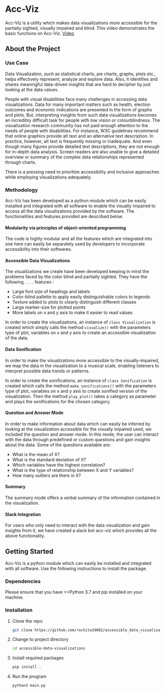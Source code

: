 # Acc-Viz

Acc-Viz is a utility which makes data visualizations more accessible for the partially sighted, visually impaired and blind. 
This video demonstrates the basic functions on Acc-Viz. 
[Video](https://user-images.githubusercontent.com/55682355/177938225-5c8f76ee-2fa9-4c79-a261-4db9fc3a9f70.mp4)

## About the Project

### Use Case




Data Visualization, such as statistical charts, pie charts, graphs, plots etc., helps effectively represent, analyze and explore data. Also, it identifies and shares meaningful data-driven insights that are hard to decipher by just looking at the data values. 

People with visual disabilities face many challenges in accessing data visualizations. Data for many important matters such as health, election outcomes and economic indications are presented in the form of graphs and plots. But, interpreting insights from such data visualizations becomes an incredibly difficult task for people with low vision or colourblindness. The visualization research community has not paid enough attention to the needs of people with disabilities. For instance, W3C guidelines recommend that online graphics provide alt text and an alternative text description. In practice, however, alt text is frequently missing or inadequate. And even though many figures provide detailed text descriptions, they are not enough for in-depth data analysis. Screen readers are also unable to give a detailed overview or summary of the complex data relationships represented through charts. 

There is a pressing need to prioritize accessibility and inclusive approaches while employing visualizations adequately.


### Methodology

Acc-Viz has been developed as a python module which can be easily installed and integrated with all software to enable the visually impaired to access all the data visualizations provided by the software. The functionalities and features provided are described below. 

#### Modularity via principles of object-oriented programming
The code is highly modular and all the features which are integrated into one here can easily be separately used by developers to incorporate accessibility into their softwares. 

#### Accessible Data Visualizations
The visualizations we create have been developed keeping in mind the problems faced by the color blind and partially sighted. They have the following . . . . features :

 * Large font size of headings and labels
 * Color-blind pallette to apply easily distinguishable colors to legends
 * Texture added to plots to clearly distinguish different classes
 * Large marker-size for plotted points
 * More labels on x and y axis to make it easier to read values

In order to create the visualizations, an instance of `class Visualization` is created which simply calls the method `visualize()` with the parameters type of plot, variables on x and y axis to create an accessible visualization of the data.

#### Data Sonification
In order to make the visualizations more accessible to the visually-impaired, we map the data in the visualization to a musical scale, enabling listeners to interpret possible data trends or patterns.

In order to create the sonifications, an instance of `class Sonification` is created which calls the method `make_sonifications()` with the parameters type of plot, variables on x and y axis to create sonified version of the visualization. Then the method `play_plot()` takes a category as parameter and plays the sonifications for the chosen category.

#### Question and Answer Mode
In order to make information about data which can easily be inferred by looking at the visualization accessible for the visually impaired used, we included the question and answer mode. In this mode, the user can interact with the data through predefined or custom questions and gain insights about the data.
Some of the questions available are:

* What is the mean of X?
* What is the standard deviation of X?
* Which variables have the highest correlation?
* What is the type of relationship between X and Y variables?
* How many outliers are there in X?

#### Summary

The summary mode offers a verbal summary of the information contained in the visualization.

#### Slack Integration

For users who only need to interact with the data visualization and gain insights from it, we have created a slack bot acc-viz which provides all the above functionality.

## Getting Started

Acc-Viz is a python module which can easily be installed and integrated with all software. Use the following instructions to install the package.

### Dependencies

Please ensure that you have >=Python 3.7 and pip installed on your machine.

### Installation

1. Clone the repo

   ```sh
   git clone https://github.com/rachita19082/accessible_data_visualizations.git
   ```
2. Change to project directory

    ```sh
   cd accessible-data-visualizations
   ```
3. Install required packages

   ```sh
   pip install .
   ```
4. Run the program

   ```sh
   python3 main.py
   ```
